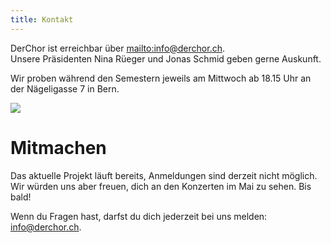 ```yaml
---
title: Kontakt
---
```

DerChor ist erreichbar &uuml;ber <mailto:info@derchor.ch>.<br>Unsere Pr&auml;sidenten Nina R&uuml;eger und Jonas Schmid geben gerne Auskunft.

Wir proben w&auml;hrend den Semestern jeweils am Mittwoch ab 18.15 Uhr an der N&auml;geligasse 7 in Bern.

![](/website/uploads/img-0367.jpg)

# Mitmachen

Das aktuelle Projekt l&auml;uft bereits, Anmeldungen sind derzeit nicht m&ouml;glich.<br>Wir würden uns aber freuen, dich an den Konzerten im Mai zu sehen. Bis bald!

Wenn du Fragen hast, darfst du dich jederzeit bei uns melden: [info@derchor.ch](javascript:void(location.href='mailto:'+String.fromCharCode(105,110,102,111,64,100,101,114,99,104,111,114,46,99,104))).
